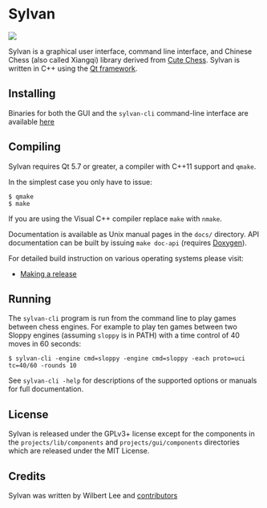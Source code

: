 Sylvan
==========


<img src="https://github.com/EterCyber/Sylvan/blob/master/projects/gui/res/icons/app.ico"/>

Sylvan is a graphical user interface, command line interface, and Chinese Chess (also called Xiangqi) library
derived from [Cute Chess](https://github.com/cutechess/cutechess). Sylvan is written in C++ using the [Qt
framework](https://www.qt.io/).

Installing
----------

Binaries for both the GUI and the `sylvan-cli` command-line interface are available [here](https://github.com/EterCyber/Sylvan/releases)

Compiling
---------

Sylvan requires Qt 5.7 or greater, a compiler with C++11 support and `qmake`.

In the simplest case you only have to issue:

    $ qmake
    $ make

If you are using the Visual C++ compiler replace `make` with `nmake`.

Documentation is available as Unix manual pages in the `docs/` directory. API
documentation can be built by issuing `make doc-api` (requires [Doxygen](http://www.doxygen.org/)).

For detailed build instruction on various operating systems please visit:
* [Making a release](https://github.com/EterCyber/Sylvan/wiki/Making-a-release)

Running
-------

The `sylvan-cli` program is run from the command line to play games between
chess engines. For example to play ten games between two Sloppy engines
(assuming `sloppy` is in PATH) with a time control of 40 moves in 60
seconds:

    $ sylvan-cli -engine cmd=sloppy -engine cmd=sloppy -each proto=uci tc=40/60 -rounds 10

See `sylvan-cli -help` for descriptions of the supported options or manuals
for full documentation.

License
-------

Sylvan is released under the GPLv3+ license except for the components in
the `projects/lib/components` and `projects/gui/components` directories which
are released under the MIT License.

Credits
-------

Sylvan was written by Wilbert Lee and [contributors](https://github.com/EterCyber/Sylvan/graphs/contributors)

